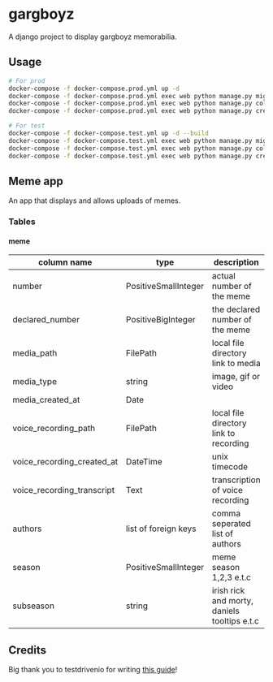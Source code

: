 # gargboyz

A django project to display gargboyz memorabilia. 

## Usage

```bash
# For prod
docker-compose -f docker-compose.prod.yml up -d
docker-compose -f docker-compose.prod.yml exec web python manage.py migrate --noinput
docker-compose -f docker-compose.prod.yml exec web python manage.py collectstatic --noinput --clear
docker-compose -f docker-compose.prod.yml exec web python manage.py createsuperuser --noinput
```

```bash
# For test
docker-compose -f docker-compose.test.yml up -d --build
docker-compose -f docker-compose.test.yml exec web python manage.py migrate --noinput
docker-compose -f docker-compose.test.yml exec web python manage.py collectstatic --noinput --clear
docker-compose -f docker-compose.test.yml exec web python manage.py createsuperuser --noinput
```

## Meme app

An app that displays and allows uploads of memes.

### Tables

#### meme

| **column name**            | **type**             | **description**                              |
| -------------------------- | -------------------- | -------------------------------------------- |
| number                     | PositiveSmallInteger | actual number of the meme                    |
| declared_number            | PositiveBigInteger   | the declared number of the meme              |
| media_path                 | FilePath             | local file directory link to media           |
| media_type                 | string               | image, gif or video                          |
| media_created_at           | Date                 |                                              |
| voice_recording_path       | FilePath             | local file directory link to recording       |
| voice_recording_created_at | DateTime             | unix timecode                                |
| voice_recording_transcript | Text                 | transcription of voice recording             |
| authors                    | list of foreign keys | comma seperated list of authors              |
| season                     | PositiveSmallInteger | meme season 1,2,3 e.t.c                      |
| subseason                  | string               | irish rick and morty, daniels tooltips e.t.c |


## Credits

Big thank you to testdrivenio for writing [this guide](https://github.com/testdrivenio/django-on-docker)!